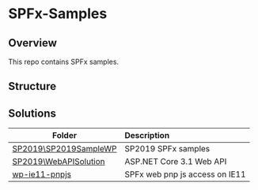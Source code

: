 # SPFx-Samples

## Overview
This repo contains SPFx samples.

## Structure

## Solutions
| Folder                                                     | Description                    |
| ---------------------------------------------------------- | :----------------------------- |
| [SP2019\SP2019SampleWP](./SP2019/SP2019SampleWP/readme.md) | SP2019 SPFx samples            |
| [SP2019\WebAPISolution](./SP2019/WebAPISolution/readme.md) | ASP.NET Core 3.1 Web API       |
| [wp-ie11-pnpjs](./wp-ie11-pnpjs/readme.md)                 | SPFx web pnp js access on IE11 |

